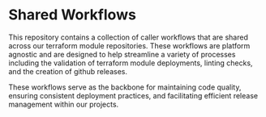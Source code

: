 # Shared Workflows

This repository contains a collection of caller workflows that are shared across our terraform module repositories. These workflows are platform agnostic and are designed to help streamline a variety of processes including the validation of terraform module deployments, linting checks, and the creation of github releases.

These workflows serve as the backbone for maintaining code quality, ensuring consistent deployment practices, and facilitating efficient release management within our projects.

